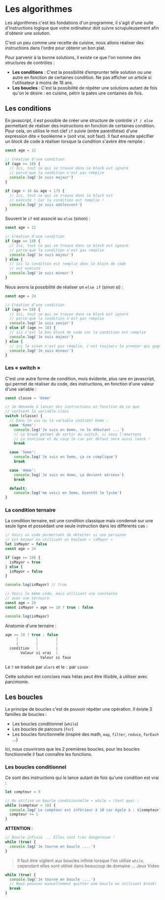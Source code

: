 # Les algorithmes

Les algorithmes c'est les fondations d'un programme, il s'agit d'une suite d'instructions logique que votre ordinateur doit suivre scrupuleusement afin d'obtenir une solution.

C'est un peu comme une recette de cuisine, nous allons réaliser des instructions dans l'ordre pour obtenir un bon plat.

Pour parvenir à la bonne solutions, il existe ce que l'on nomme des structures de contrôles :

- **Les conditions** : C'est la possibilité d’emprunter telle solution ou une autre en fonction de certaines condition. Ne pas afficher un article si l'utilisateur à moins de 18 ans.
- **Les boucles** : C'est la possibilité de répéter une solutions autant de fois qu'on le désire : en cuisine, pétrir la pates une centaines de fois.

## Les conditions

En javascript, il est possible de créer une structure de contrôle `if / else` permettant de réaliser des instructions en fonction de certaines condition. Pour cela, on utilise le mot clef `if` suivie (entre parenthèse) d'une expression dite « booléenne » (soit vrai, soit faut). Il faut ensuite spécifier un block de code à réaliser lorsque la condition s'avère être remplie :

```js
const age = 12

// Création d'une condition
if (age >= 18) {
  // Ici, tout ce qui se trouve dans ce block est ignoré
  // parce-que la condition n'est pas remplie
  console.log('Je suis majeur')
}

if (age > 10 && age < 17) {
  // Ici, tout ce qui se trouve dans le block est
  // exécuté ! Car la condition est remplie !
  console.log('je suis adolescent')
}
```

Souvent le `if` est associé au `else` (sinon) :

```js
const age = 12

// Création d'une condition
if (age >= 18) {
  // Ici, tout ce qui se trouve dans ce block est ignoré
  // parce-que la condition n'est pas remplie
  console.log('Je suis majeur')
} else {
  // ici la condition est remplie donc le block de code
  // est exécuté
  console.log('Je suis mineur')
}
```

Nous avons la possibilité de réaliser un `else if` (sinon si) :

```js
const age = 24

// Création d'une condition
if (age >= 50) {
  // Ici, tout ce qui se trouve dans ce block est ignoré
  // parce-que la condition n'est pas remplie
  console.log('Je suis senior')
} else if (age >= 18) {
  // ici c'est le bon block de code car la condition est remplie
  console.log('Je suis majeur')
} else {
  // ici le sinon n'est pas remplie, c'est toujours le premier qui gagne.
  console.log('Je suis mineur')
}
```

### Les « switch »

C'est une autre forme de condition, mois évidente, plus rare en javascript, qui permet de réaliser du code, des instructions, en fonction d'une valeur d'une variable :

```js
const classe = '6eme'

// Je demande à lancer des instructions en fonction de ce que
// contient la variable class
switch (classe) {
  // Dans le cas ou la variable contient 6eme :
  case '6eme':
    console.log('Je suis en 6eme, ro le débutant ...')
    // Le break permet de sortir du switch, si nous l'omettons
    // ça continue et du coup le cas par défaut sera aussi lancé !
    break

  case '5eme':
    console.log('Je suis en 5eme, ça ce complique')
    break

  case '4eme':
    console.log('Je suis en 4eme, ça devient sérieux')
    break

  default:
    console.log('me voici en 3eme, bientôt le lycée')
}
```

### La condition ternaire

La condition ternaire, est une condition classique mais condensé sur une seule ligne et possédant une seule instruction dans les différents cas :

```js
// Voici un code permettant de détecter si une personne
// est majeur en utilisant un boolean « isMayor »
let isMayor = false
const age = 24

if (age >= 18) {
  isMayor = true
} else {
  isMayor = false
}

console.log(isMayor) // true
```

```js
// Voici le même code, mais utilisant une constante
// avec une ternaire
const age = 24
const isMayor = age >= 18 ? true : false

console.log(isMayor)
```

Anatomie d'une ternaire :

```js
age >= 18 ? true : false
     |        |        |
     |        |        |
  condition   |        |
       Valeur si vrai  |
                Valeur si faux
```

Le `?` se traduis par `alors` et le `:` par `sinon`

Cette solution est concises mais hélas peut être illisible, à utiliser avec parcimonie.

## Les boucles

Le principe de boucles c'est de pouvoir répéter une opération. Il éxiste 3 familles de boucles :

- Les boucles conditionnel (`while`)
- Les boucles de parcours (`for`)
- Les boucles fonctionnelle (inspiré des math, `map`, `filter`, `reduce`, `forEach` ...)

Ici, nous couvrirons que les 2 premières boucles, pour les boucles fonctionnelle il faut connaître les fonctions.

### Les boucles conditionnel

Ce sont des instructions qui le lance autant de fois qu'une condition est vrai :

```js
let compteur = 0

// On utilise un boucle conditionnelle « while » (tant que) :
while (compteur < 10) {
  console.log(`Le compteur est inférieur à 10 car égale à : ${compteur}`)
  compteur += 1
}
```

**ATTENTION** :

```js
// Boucle infinie ... Elles sont très dangereuse !
while (true) {
  console.log('Je tourne en boucle ....')
}
```

> Il faut être vigilent aux boucles infinie lorsque l'on utilise `while`, cependant elles sont utilisé dans beaucoup de domaine ... Jeux Video

```js
while (true) {
  console.log('Je tourne en boucle ....')
  // Nous pouvons manuellement quitter une boucle en utilisant break!
  break
}
```
